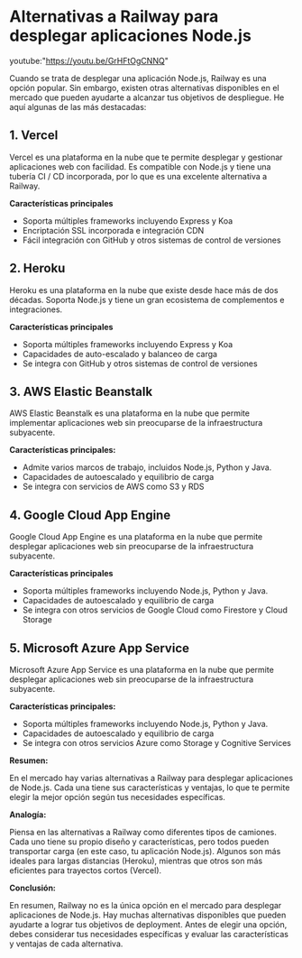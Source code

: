 # Alternativas a Railway para desplegar aplicaciones Node.js

youtube:"<https://youtu.be/GrHFtOgCNNQ>"

Cuando se trata de desplegar una aplicación Node.js, Railway es una opción popular. Sin embargo, existen otras alternativas disponibles en el mercado que pueden ayudarte a alcanzar tus objetivos de despliegue. He aquí algunas de las más destacadas:

## 1. Vercel

Vercel es una plataforma en la nube que te permite desplegar y gestionar aplicaciones web con facilidad. Es compatible con Node.js y tiene una tubería CI / CD incorporada, por lo que es una excelente alternativa a Railway.

**Características principales**

* Soporta múltiples frameworks incluyendo Express y Koa
* Encriptación SSL incorporada e integración CDN
* Fácil integración con GitHub y otros sistemas de control de versiones

## 2. Heroku

Heroku es una plataforma en la nube que existe desde hace más de dos décadas. Soporta Node.js y tiene un gran ecosistema de complementos e integraciones.

**Características principales**

* Soporta múltiples frameworks incluyendo Express y Koa
* Capacidades de auto-escalado y balanceo de carga
* Se integra con GitHub y otros sistemas de control de versiones

## 3. AWS Elastic Beanstalk

AWS Elastic Beanstalk es una plataforma en la nube que permite implementar aplicaciones web sin preocuparse de la infraestructura subyacente.

**Características principales:**

* Admite varios marcos de trabajo, incluidos Node.js, Python y Java.
* Capacidades de autoescalado y equilibrio de carga
* Se integra con servicios de AWS como S3 y RDS

## 4. Google Cloud App Engine

Google Cloud App Engine es una plataforma en la nube que permite desplegar aplicaciones web sin preocuparse de la infraestructura subyacente.

**Características principales**

* Soporta múltiples frameworks incluyendo Node.js, Python y Java.
* Capacidades de autoescalado y equilibrio de carga
* Se integra con otros servicios de Google Cloud como Firestore y Cloud Storage

## 5. Microsoft Azure App Service

Microsoft Azure App Service es una plataforma en la nube que permite desplegar aplicaciones web sin preocuparse de la infraestructura subyacente.

**Características principales:**

* Soporta múltiples frameworks incluyendo Node.js, Python y Java.
* Capacidades de autoescalado y equilibrio de carga
* Se integra con otros servicios Azure como Storage y Cognitive Services

**Resumen:**

En el mercado hay varias alternativas a Railway para desplegar aplicaciones de Node.js. Cada una tiene sus características y ventajas, lo que te permite elegir la mejor opción según tus necesidades específicas.

**Analogía:**

Piensa en las alternativas a Railway como diferentes tipos de camiones. Cada uno tiene su propio diseño y características, pero todos pueden transportar carga (en este caso, tu aplicación Node.js). Algunos son más ideales para largas distancias (Heroku), mientras que otros son más eficientes para trayectos cortos (Vercel).

**Conclusión:**

En resumen, Railway no es la única opción en el mercado para desplegar aplicaciones de Node.js. Hay muchas alternativas disponibles que pueden ayudarte a lograr tus objetivos de deployment. Antes de elegir una opción, debes considerar tus necesidades específicas y evaluar las características y ventajas de cada
alternativa.

